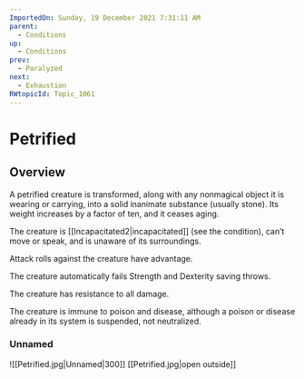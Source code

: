 ```yaml
---
ImportedOn: Sunday, 19 December 2021 7:31:11 AM
parent:
  - Conditions
up:
  - Conditions
prev:
  - Paralyzed
next:
  - Exhaustion
RWtopicId: Topic_1061
---
```

# Petrified
## Overview
A petrified creature is transformed, along with any nonmagical object it is wearing or carrying, into a solid inanimate substance (usually stone). Its weight increases by a factor of ten, and it ceases aging.

The creature is [[Incapacitated2|incapacitated]] (see the condition), can’t move or speak, and is unaware of its surroundings.

Attack rolls against the creature have advantage.

The creature automatically fails Strength and Dexterity saving throws.

The creature has resistance to all damage.

The creature is immune to poison and disease, although a poison or disease already in its system is suspended, not neutralized.

### Unnamed
![[Petrified.jpg|Unnamed|300]]
[[Petrified.jpg|open outside]]
